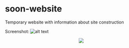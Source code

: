 # soon-website
Temporary website with information about site construction

Screenshot:
![alt text](http://i.imgur.com/22WR7IZ.png)

<p align="center">
<a href="https://www.paypal.com/cgi-bin/webscr?cmd=_s-xclick&hosted_button_id=HV5CUQ486HUQ2" target="_blank"><img src="https://i.imgur.com/s1u7rju.png"></a>
</p>
